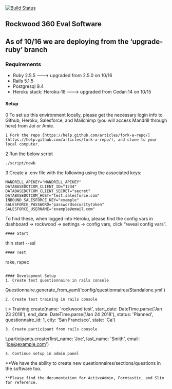 [![Build Status](https://travis-ci.org/rockwoodleadership/eval360.svg?branch=master)](https://travis-ci.org/rockwoodleadership/eval360)
## Rockwood 360 Eval Software

## As of 10/16 we are deploying from the ‘upgrade-ruby’ branch

### Requirements
- Ruby 2.5.5 ---> upgraded from 2.5.0 on 10/16
- Rails 5.1.5
- Postgresql 9.4
- Heroku stack: Heroku-18 ---> upgraded from Cedar-14 on 10/15

#### Setup
0 To set up this environment locally, please get the necessary login info to Github, Heroku, Salesforce, and Mailchimp (you will access Mandrill through here) from Joi or Amie. 
```
1 Fork the repo [https://help.github.com/articles/fork-a-repo/](https://help.github.com/articles/fork-a-repo/), and clone to your local computer. 
``` 
2 Run the below script
```
./script/newb
```
3 Create a .env file with the following using the associated keys:
```
MANDRILL_APIKEY="MANDRILL_APIKEY"
DATABASEDOTCOM_CLIENT_ID="1234"
DATABASEDOTCOM_CLIENT_SECRET="secret"
DATABASEDOTCOM_HOST="test.salesforce.com"
INBOUND_SALESFORCE_KEY="example"
SALESFORCE_PASSWORD="passwordsecuritytoken"
SALESFORCE_USERNAME="example@email.com"
``` 
To find these, when logged into Heroku, please find the config vars in dashboard -> rockwood -> settings -> config vars, click “reveal config vars”. 
```
#### Start
```
thin start --ssl
```
#### Test
```
rake, rspec
```

#### Development Setup
1. Create test questionnaire in rails console
```
Questionnaire.generate_from_yaml('config/questionnaires/Standalone.yml')
```
2. Create test training in rails console
```
t = Training.create(name: 'rockwood test', start_date: DateTime.parse('Jan 23 2018'), end_date: DateTime.parse('Jan 24 2018'), status: 'Planned', questionnaire_id: 1, city: 'San Francisco', state: 'Ca')
```
3. Create participant from rails console
```
t.participants.create(first_name: 'Joe', last_name: 'Smith', email: 'joe@example.com')
```
4. Continue setup in admin panel
```
**We have the ability to create new questionnaires/sections/questions in the software too. 
```
**Please find the documentation for ActiveAdmin, Formtastic, and Slim for reference. 


